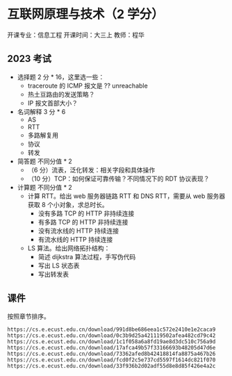 # 互联网原理与技术（2 学分）

开课专业：信息工程 开课时间：大三上 教师：程华

## 2023 考试

- 选择题 2 分 \* 16，这里选一些：
  - traceroute 的 ICMP 报文是 ?? unreachable
  - 热土豆路由的发送策略？
  - IP 报文首部大小？
- 名词解释 3 分 \* 6
  - AS
  - RTT
  - 多路解复用
  - 协议
  - 转发
- 简答题 不同分值 \* 2
  - （6 分）流表，泛化转发：相关字段和具体操作
  - （10 分）TCP：如何保证可靠传输？不同情况下的 RDT 协议表现？
- 计算题 不同分值 \* 2
  - 计算 RTT。给出 web 服务器链路 RTT 和 DNS RTT，需要从 web 服务器获取 8 个小对象，求总时长。
    - 没有多路 TCP 的 HTTP 非持续连接
    - 有多路 TCP 的 HTTP 非持续连接
    - 没有流水线的 HTTP 持续连接
    - 有流水线的 HTTP 持续连接
  - LS 算法。给出网络拓扑结构：
    - 简述 dijkstra 算法过程，手写伪代码
    - 写出 LS 状态表
    - 写出转发表

## 课件

按照章节排序。

```
https://cs.e.ecust.edu.cn/download/991d8be686eea1c572e2410e1e2caca9
https://cs.e.ecust.edu.cn/download/0c3b9d25a421119502afea482cd79c42
https://cs.e.ecust.edu.cn/download/1c1f058a6a8fd19ae8d3dc510c756a9d
https://cs.e.ecust.edu.cn/download/17afca49b57f33166693b48205d47d6e
https://cs.e.ecust.edu.cn/download/73362afed8b42418814fa8875a467b26
https://cs.e.ecust.edu.cn/download/fcd0f2c5e737cd5597f1614dc821f070
https://cs.e.ecust.edu.cn/download/33f936b2d02adf55d8e8d85f426e4a2c
```

